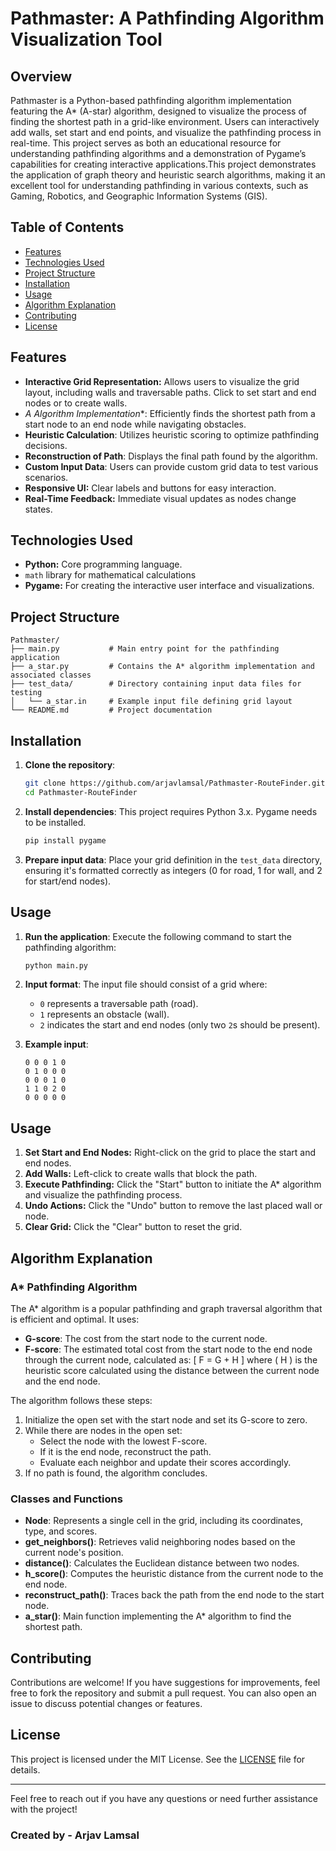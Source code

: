 # Pathmaster: A Pathfinding Algorithm Visualization Tool

## Overview

Pathmaster is a Python-based pathfinding algorithm implementation featuring the A* (A-star) algorithm, designed to visualize the process of finding the shortest path in a grid-like environment. Users can interactively add walls, set start and end points, and visualize the pathfinding process in real-time. This project serves as both an educational resource for understanding pathfinding algorithms and a demonstration of Pygame’s capabilities for creating interactive applications.This project demonstrates the application of graph theory and heuristic search algorithms, making it an excellent tool for understanding pathfinding in various contexts, such as Gaming, Robotics, and Geographic Information Systems (GIS).

## Table of Contents

- [Features](#features)
- [Technologies Used](#technologies-used)
- [Project Structure](#project-structure)
- [Installation](#installation)
- [Usage](#usage)
- [Algorithm Explanation](#algorithm-explanation)
- [Contributing](#contributing)
- [License](#license)

## Features
- **Interactive Grid Representation:** Allows users to visualize the grid layout, including walls and traversable paths. Click to set start and end nodes or to create walls.
- **A* Algorithm Implementation**: Efficiently finds the shortest path from a start node to an end node while navigating obstacles.
- **Heuristic Calculation**: Utilizes heuristic scoring to optimize pathfinding decisions.
- **Reconstruction of Path**: Displays the final path found by the algorithm.
- **Custom Input Data**: Users can provide custom grid data to test various scenarios.
- **Responsive UI:** Clear labels and buttons for easy interaction.
- **Real-Time Feedback:** Immediate visual updates as nodes change states.

## Technologies Used

- **Python:** Core programming language.
- `math` library for mathematical calculations
- **Pygame:** For creating the interactive user interface and visualizations.

## Project Structure

```
Pathmaster/
├── main.py           # Main entry point for the pathfinding application
├── a_star.py         # Contains the A* algorithm implementation and associated classes
├── test_data/        # Directory containing input data files for testing
│   └── a_star.in     # Example input file defining grid layout
└── README.md         # Project documentation
```

## Installation

1. **Clone the repository**:
   ```bash
   git clone https://github.com/arjavlamsal/Pathmaster-RouteFinder.git
   cd Pathmaster-RouteFinder
   ```

2. **Install dependencies**:
   This project requires Python 3.x. Pygame needs to be installed.
   ```bash
   pip install pygame
   ```

4. **Prepare input data**:
   Place your grid definition in the `test_data` directory, ensuring it's formatted correctly as integers (0 for road, 1 for wall, and 2 for start/end nodes).

## Usage

1. **Run the application**:
   Execute the following command to start the pathfinding algorithm:
   ```bash
   python main.py
   ```

2. **Input format**:
   The input file should consist of a grid where:
   - `0` represents a traversable path (road).
   - `1` represents an obstacle (wall).
   - `2` indicates the start and end nodes (only two `2`s should be present).

3. **Example input**:
   ```
   0 0 0 1 0
   0 1 0 0 0
   0 0 0 1 0
   1 1 0 2 0
   0 0 0 0 0
   ```
## Usage

1.  **Set Start and End Nodes:** Right-click on the grid to place the start and end nodes.
2.  **Add Walls:** Left-click to create walls that block the path.
3.  **Execute Pathfinding:** Click the "Start" button to initiate the A* algorithm and visualize the pathfinding process.
4.  **Undo Actions:** Click the "Undo" button to remove the last placed wall or node.
5.  **Clear Grid:** Click the "Clear" button to reset the grid.


## Algorithm Explanation

### A* Pathfinding Algorithm

The A* algorithm is a popular pathfinding and graph traversal algorithm that is efficient and optimal. It uses:
- **G-score**: The cost from the start node to the current node.
- **F-score**: The estimated total cost from the start node to the end node through the current node, calculated as:
  \[
  F = G + H
  \]
  where \( H \) is the heuristic score calculated using the distance between the current node and the end node.

The algorithm follows these steps:
1. Initialize the open set with the start node and set its G-score to zero.
2. While there are nodes in the open set:
   - Select the node with the lowest F-score.
   - If it is the end node, reconstruct the path.
   - Evaluate each neighbor and update their scores accordingly.
3. If no path is found, the algorithm concludes.

### Classes and Functions

- **Node**: Represents a single cell in the grid, including its coordinates, type, and scores.
- **get_neighbors()**: Retrieves valid neighboring nodes based on the current node's position.
- **distance()**: Calculates the Euclidean distance between two nodes.
- **h_score()**: Computes the heuristic distance from the current node to the end node.
- **reconstruct_path()**: Traces back the path from the end node to the start node.
- **a_star()**: Main function implementing the A* algorithm to find the shortest path.


## Contributing

Contributions are welcome! If you have suggestions for improvements, feel free to fork the repository and submit a pull request. You can also open an issue to discuss potential changes or features.

## License

This project is licensed under the MIT License. See the [LICENSE](LICENSE) file for details.

---

Feel free to reach out if you have any questions or need further assistance with the project!

### Created by - Arjav Lamsal
